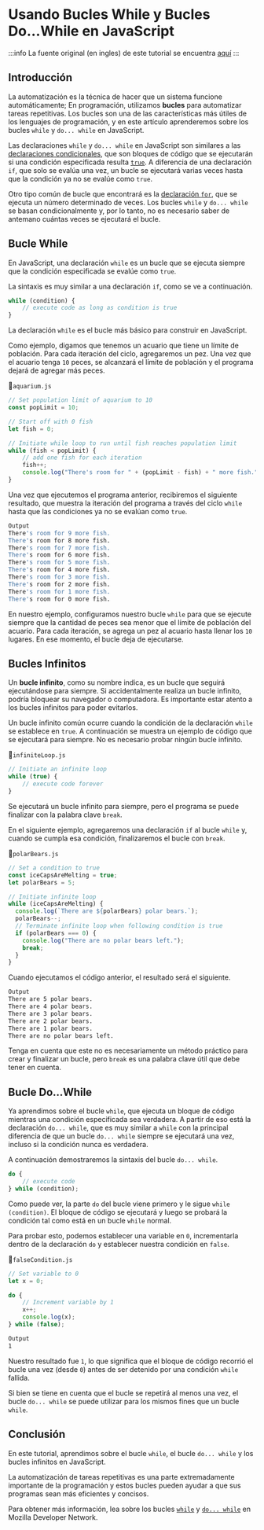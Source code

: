 # Usando Bucles While y Bucles Do...While en JavaScript

:::info
La fuente original (en ingles) de este tutorial se encuentra [aquí](https://www.digitalocean.com/community/tutorials/using-while-loops-and-do-while-loops-in-javascript)
:::

## Introducción

La automatización es la técnica de hacer que un sistema funcione automáticamente; En programación, utilizamos **bucles** para automatizar tareas repetitivas. Los bucles son una de las características más útiles de los lenguajes de programación, y en este artículo aprenderemos sobre los bucles `while` y `do... while` en JavaScript.

Las declaraciones `while` y `do... while` en JavaScript son similares a las [declaraciones condicionales](./how-to-write-conditional-statements-in-javascript.html), que son bloques de código que se ejecutarán si una condición especificada resulta [`true`](./understanding-data-types.html#booleans). A diferencia de una declaración `if`, que solo se evalúa una vez, un bucle se ejecutará varias veces hasta que la condición ya no se evalúe como `true`.

Otro tipo común de bucle que encontrará es la [declaración `for`](https://developer.mozilla.org/en-US/docs/Web/JavaScript/Reference/Statements/for), que se ejecuta un número determinado de veces. Los bucles `while` y `do... while` se basan condicionalmente y, por lo tanto, no es necesario saber de antemano cuántas veces se ejecutará el bucle.


## Bucle While

En JavaScript, una declaración `while` es un bucle que se ejecuta siempre que la condición especificada se evalúe como `true`.

La sintaxis es muy similar a una declaración `if`, como se ve a continuación.


```js
while (condition) {
	// execute code as long as condition is true
}
```


La declaración `while` es el bucle más básico para construir en JavaScript.

Como ejemplo, digamos que tenemos un acuario que tiene un límite de población. Para cada iteración del ciclo, agregaremos un pez. Una vez que el acuario tenga `10` peces, se alcanzará el límite de población y el programa dejará de agregar más peces.


📃`aquarium.js`
```js
// Set population limit of aquarium to 10
const popLimit = 10;

// Start off with 0 fish
let fish = 0;

// Initiate while loop to run until fish reaches population limit
while (fish < popLimit) {
	// add one fish for each iteration
	fish++;
	console.log("There's room for " + (popLimit - fish) + " more fish.");
}
```


Una vez que ejecutemos el programa anterior, recibiremos el siguiente resultado, que muestra la iteración del programa a través del ciclo `while` hasta que las condiciones ya no se evalúan como `true`.



```sh
Output
There's room for 9 more fish.
There's room for 8 more fish.
There's room for 7 more fish.
There's room for 6 more fish.
There's room for 5 more fish.
There's room for 4 more fish.
There's room for 3 more fish.
There's room for 2 more fish.
There's room for 1 more fish.
There's room for 0 more fish.
```

En nuestro ejemplo, configuramos nuestro bucle `while` para que se ejecute siempre que la cantidad de peces sea menor que el límite de población del acuario. Para cada iteración, se agrega un pez al acuario hasta llenar los `10` lugares. En ese momento, el bucle deja de ejecutarse.



## Bucles Infinitos


Un **bucle infinito**, como su nombre indica, es un bucle que seguirá ejecutándose para siempre. Si accidentalmente realiza un bucle infinito, podría bloquear su navegador o computadora. Es importante estar atento a los bucles infinitos para poder evitarlos.

Un bucle infinito común ocurre cuando la condición de la declaración `while` se establece en `true`. A continuación se muestra un ejemplo de código que se ejecutará para siempre. No es necesario probar ningún bucle infinito.

📃`infiniteLoop.js`
```js
// Initiate an infinite loop
while (true) {
	// execute code forever
}
```

Se ejecutará un bucle infinito para siempre, pero el programa se puede finalizar con la palabra clave `break`.


En el siguiente ejemplo, agregaremos una declaración `if` al bucle `while` y, cuando se cumpla esa condición, finalizaremos el bucle con `break`.


📃`polarBears.js`
```js
// Set a condition to true
const iceCapsAreMelting = true;
let polarBears = 5;

// Initiate infinite loop
while (iceCapsAreMelting) {
  console.log(`There are ${polarBears} polar bears.`);
  polarBears--;
  // Terminate infinite loop when following condition is true
  if (polarBears === 0) {
	console.log("There are no polar bears left.");
  	break;
  }
}
```


Cuando ejecutamos el código anterior, el resultado será el siguiente.


```sh
Output
There are 5 polar bears.
There are 4 polar bears.
There are 3 polar bears.
There are 2 polar bears.
There are 1 polar bears.
There are no polar bears left.
```

Tenga en cuenta que este no es necesariamente un método práctico para crear y finalizar un bucle, pero `break` es una palabra clave útil que debe tener en cuenta.


## Bucle Do...While

Ya aprendimos sobre el bucle `while`, que ejecuta un bloque de código mientras una condición especificada sea verdadera. A partir de eso está la declaración `do... while`, que es muy similar a `while` con la principal diferencia de que un bucle `do... while` siempre se ejecutará una vez, incluso si la condición nunca es verdadera.


A continuación demostraremos la sintaxis del bucle `do... while`.


```js
do {
	// execute code
} while (condition);
```


Como puede ver, la parte `do` del bucle viene primero y le sigue `while (condition)`. El bloque de código se ejecutará y luego se probará la condición tal como está en un bucle `while` normal.


Para probar esto, podemos establecer una variable en `0`, incrementarla dentro de la declaración `do` y establecer nuestra condición en `false`.


📃`falseCondition.js`
```js
// Set variable to 0
let x = 0;

do {
	// Increment variable by 1
	x++;
	console.log(x);
} while (false);
```

```sh
Output
1
```


Nuestro resultado fue `1`, lo que significa que el bloque de código recorrió el bucle una vez (desde `0`) antes de ser detenido por una condición `while` fallida.


Si bien se tiene en cuenta que el bucle se repetirá al menos una vez, el bucle `do... while` se puede utilizar para los mismos fines que un bucle `while`.


## Conclusión

En este tutorial, aprendimos sobre el bucle `while`, el bucle `do... while` y los bucles infinitos en JavaScript.

La automatización de tareas repetitivas es una parte extremadamente importante de la programación y estos bucles pueden ayudar a que sus programas sean más eficientes y concisos.

Para obtener más información, lea sobre los bucles [`while`](https://developer.mozilla.org/en-US/docs/Web/JavaScript/Reference/Statements/while) y [`do... while`](https://developer.mozilla.org/en-US/docs/Web/JavaScript/Reference/Statements/do...while) en Mozilla Developer Network.

